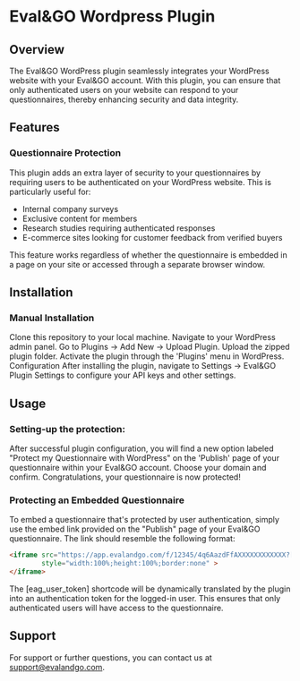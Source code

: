# Eval&GO Wordpress Plugin
## Overview
The Eval&GO WordPress plugin seamlessly integrates your WordPress website with your Eval&GO account. With this plugin, you can ensure that only authenticated users on your website can respond to your questionnaires, thereby enhancing security and data integrity.

## Features
### Questionnaire Protection
This plugin adds an extra layer of security to your questionnaires by requiring users to be authenticated on your WordPress website. This is particularly useful for:

- Internal company surveys
- Exclusive content for members
- Research studies requiring authenticated responses
- E-commerce sites looking for customer feedback from verified buyers

This feature works regardless of whether the questionnaire is embedded in a page on your site or accessed through a separate browser window.

## Installation
### Manual Installation
Clone this repository to your local machine.
Navigate to your WordPress admin panel.
Go to Plugins -> Add New -> Upload Plugin.
Upload the zipped plugin folder.
Activate the plugin through the 'Plugins' menu in WordPress.
Configuration
After installing the plugin, navigate to Settings -> Eval&GO Plugin Settings to configure your API keys and other settings.

## Usage
### Setting-up the protection:
After successful plugin configuration, you will find a new option labeled "Protect my Questionnaire with WordPress" on the 'Publish' page of your questionnaire within your Eval&GO account. Choose your domain and confirm. Congratulations, your questionnaire is now protected!
### Protecting an Embedded Questionnaire
To embed a questionnaire that's protected by user authentication, simply use the embed link provided on the "Publish" page of your Eval&GO questionnaire. The link should resemble the following format:
```html
<iframe src="https://app.evalandgo.com/f/12345/4q6AazdFfAXXXXXXXXXXXX?[eag_user_token]" 
        style="width:100%;height:100%;border:none" >
</iframe>
```

The [eag_user_token] shortcode will be dynamically translated by the plugin into an authentication token for the logged-in user. This ensures that only authenticated users will have access to the questionnaire.

## Support
For support or further questions, you can contact us at support@evalandgo.com.
